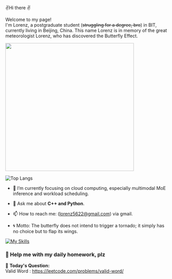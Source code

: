 
✌️Hi there ✌️
<p>Welcome to my page! </br> I'm Lorenz, a postgraduate student (<del>struggling for a degree, bro</del>) in BIT, currently living in Beijing, China. This name Lorenz is in memory of the great meteorologist Lorenz, who has discovered the Butterfly Effect.

<p>
  <img align="center" width="400" src="https://github-readme-stats.vercel.app/api?username=Lorenz5622&theme=transparent&include_all_commits=true&show_icons=true&hide_border=true" />
  
</p>

![Top Langs](https://github-readme-stats.vercel.app/api/top-langs/?username=Lorenz5622&layout=compact&theme=light)




- 🔭 I’m currently focusing on cloud computing, especially multimodal MoE inference and workload scheduling.

- 💬 Ask me about **C++ and Python**.
  
- 📫 How to reach me: (lorenz5622@gmail.com) via gmail.
  
- 🌀 Motto: The butterfly does not intend to trigger a tornado; it simply has no choice but to flap its wings.
  



[![My Skills](https://skillicons.dev/icons?i=java,cpp,python,&theme=light)](https://skillicons.dev)


### 🧩 Help me with my daily homework, plz

<!-- LEETCODE_DAILY_START -->
📖 **Today's Question:**  
Valid Word : https://leetcode.com/problems/valid-word/
<!-- LEETCODE_DAILY_END -->

